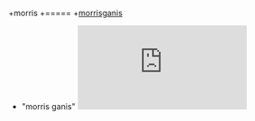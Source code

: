 +morris
+=====
+[morrisganis](http://www.twitter.com/morrisganis)
+ "morris ganis" ![morrisganis](https://cdn.rawgit.com/hostcomputer/cbd32bb912b76dc6a7220d9feb6ec416/raw/a42e433e1f54bb4505143b1f863b8365f576de01/README.MD)
